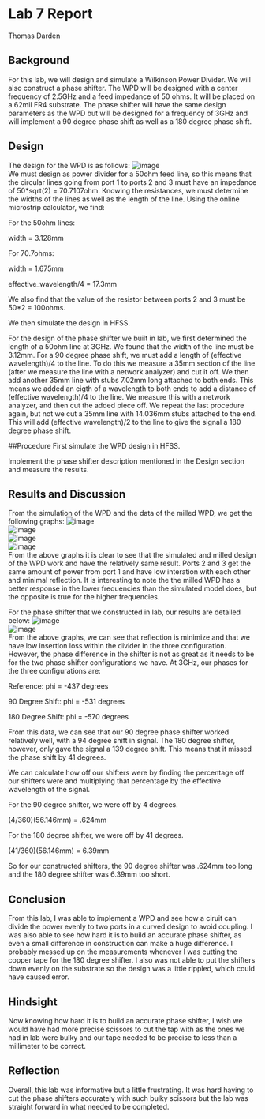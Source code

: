 # Lab 7 Report
Thomas Darden

## Background
For this lab, we will design and simulate a Wilkinson Power Divider. We will also construct a phase shifter. The WPD will be designed with a center frequency of 2.5GHz and a feed impedance of 50 ohms. It will be placed on a 62mil FR4 substrate. The phase shifter will have the same design parameters as the WPD but will be designed for a frequency of 3GHz and will implement a 90 degree phase shift as well as a 180 degree phase shift.

## Design
The design for the WPD is as follows:
![image](https://github.com/CourseReps/ECEN452-Spring2016/blob/master/Students/td2016/Lab7/Wilkinson-coupler.png)<br>
We must design as power divider for a 50ohm feed line, so this means that the circular lines going from port 1 to ports 2 and 3 must have an impedance of 50*sqrt(2) = 70.7107ohm. Knowing the resistances, we must determine the widths of the lines as well as the length of the line. Using the online microstrip calculator, we find:

For the 50ohm lines:

width = 3.128mm

For 70.7ohms:

width = 1.675mm

effective_wavelength/4 = 17.3mm

We also find that the value of the resistor between ports 2 and 3 must be 50*2 = 100ohms.

We then simulate the design in HFSS.

For the design of the phase shifter we built in lab, we first determined the length of a 50ohm line at 3GHz. We found that the width of the line must be 3.12mm. For a 90 degree phase shift, we must add a length of (effective wavelength)/4 to the line. To do this we measure a 35mm section of the line (after we measure the line with a network analyzer) and cut it off. We then add another 35mm line with stubs 7.02mm long attached to both ends. This means we added an eigth of a wavelength to both ends to add a distance of (effective wavelength)/4 to the line. We measure this with a network analyzer, and then cut the added piece off. We repeat the last procedure again, but not we cut a 35mm line with 14.036mm stubs attached to the end. This will add (effective wavelength)/2 to the line to give the signal a 180 degree phase shift.

##Procedure
First simulate the WPD design in HFSS.

Implement the phase shifter description mentioned in the Design section and measure the results.

## Results and Discussion
From the simulation of the WPD and the data of the milled WPD, we get the following graphs:
![image](https://github.com/CourseReps/ECEN452-Spring2016/blob/master/Students/td2016/Lab7/Milled_WPD_Phase.png)<br>
![image](https://github.com/CourseReps/ECEN452-Spring2016/blob/master/Students/td2016/Lab7/Milled_WPD_dB.png)<br>
![image](https://github.com/CourseReps/ECEN452-Spring2016/blob/master/Students/td2016/Lab7/Correct_S_Phase.png)<br>
![image](https://github.com/CourseReps/ECEN452-Spring2016/blob/master/Students/td2016/Lab7/Simulated_WPD_Phase.png)<br>
From the above graphs it is clear to see that the simulated and milled design of the WPD work and have the relatively same result. Ports 2 and 3 get the same amount of power from port 1 and have low interation with each other and minimal reflection. It is interesting to note the the milled WPD has a better response in the lower frequencies than the simulated model does, but the opposite is true for the higher frequencies. 

For the phase shifter that we constructed in lab, our results are detailed below:
![image](https://github.com/CourseReps/ECEN452-Spring2016/blob/master/Students/td2016/Lab7/Phase_Shifter_dB.png)<br>
![image](https://github.com/CourseReps/ECEN452-Spring2016/blob/master/Students/td2016/Lab7/Phase_Shifter_Phase.png)<br>
From the above graphs, we can see that reflection is minimize and that we have low insertion loss within the divider in the three configuration. However, the phase difference in the shifter is not as great as it needs to be for the two phase shifter configurations we have. At 3GHz, our phases for the three configurations are:

Reference: phi = -437 degrees

90 Degree Shift: phi = -531 degrees

180 Degree Shift: phi = -570 degrees

From this data, we can see that our 90 degree phase shifter worked relatively well, with a 94 degree shift in signal. The 180 degree shifter, however, only gave the signal a 139 degree shift. This means that it missed the phase shift by 41 degrees.

We can calculate how off our shifters were by finding the percentage off our shifters were and multiplying that percentage by the effective wavelength of the signal. 

For the 90 degree shifter, we were off by 4 degrees.

(4/360)(56.146mm) = .624mm

For the 180 degree shifter, we were off by 41 degrees.

(41/360)(56.146mm) = 6.39mm

So for our constructed shifters, the 90 degree shifter was .624mm too long and the 180 degree shifter was 6.39mm too short.

## Conclusion
From this lab, I was able to implement a WPD and see how a ciruit can divide the power evenly to two ports in a curved design to avoid coupling. I was also able to see how hard it is to build an accurate phase shifter, as even a small difference in construction can make a huge difference. I probably messed up on the measurements whenever I was cutting the copper tape for the 180 degree shifter. I also was not able to put the shifters down evenly on the substrate so the design was a little rippled, which could have caused error.

## Hindsight
Now knowing how hard it is to build an accurate phase shifter, I wish we would have had more precise scissors to cut the tap with as the ones we had in lab were bulky and our tape needed to be precise to less than a millimeter to be correct.

## Reflection
Overall, this lab was informative but a little frustrating. It was hard having to cut the phase shifters accurately with such bulky scissors but the lab was straight forward in what needed to be completed. 
